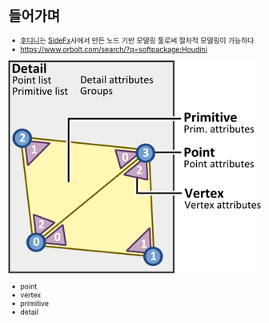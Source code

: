 # 들어가며

- [후디니](https://www.sidefx.com/)는 [SideFx](https://www.sidefx.com/)사에서 만든 노드 기반 모델링 툴로써 절차적 모델링이 가능하다
- <https://www.orbolt.com/search/?q=softpackage:Houdini>


![geo_detail.svg](./res/geo_detail.svg)

- point
- vertex
- primitive
- detail
